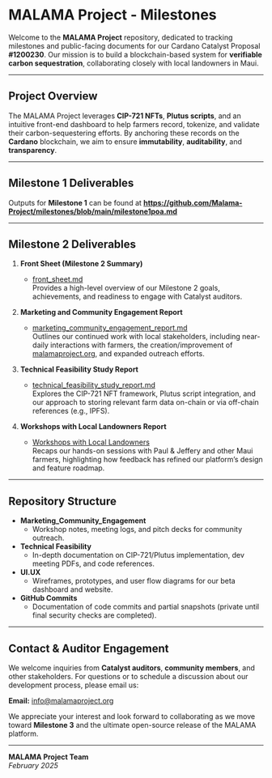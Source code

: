 # MALAMA Project - Milestones

Welcome to the **MALAMA Project** repository, dedicated to tracking milestones and public-facing documents for our Cardano Catalyst Proposal **#1200230**. Our mission is to build a blockchain-based system for **verifiable carbon sequestration**, collaborating closely with local landowners in Maui.

---

## Project Overview

The MALAMA Project leverages **CIP-721 NFTs**, **Plutus scripts**, and an intuitive front-end dashboard to help farmers record, tokenize, and validate their carbon-sequestering efforts. By anchoring these records on the **Cardano** blockchain, we aim to ensure **immutability**, **auditability**, and **transparency**.

---

## Milestone 1 Deliverables

Outputs for **Milestone 1** can be found at **https://github.com/Malama-Project/milestones/blob/main/milestone1poa.md**

---

## Milestone 2 Deliverables

1. **Front Sheet (Milestone 2 Summary)**  
   - [front_sheet.md](./front_sheet.md)  
   Provides a high-level overview of our Milestone 2 goals, achievements, and readiness to engage with Catalyst auditors.

2. **Marketing and Community Engagement Report**  
   - [marketing_community_engagement_report.md](https://github.com/Malama-Project/milestones/blob/main/Marketing_Community_Engagement/MarketingandCommunityEngagementReport.md)  
   Outlines our continued work with local stakeholders, including near-daily interactions with farmers, the creation/improvement of [malamaproject.org](https://www.malamaproject.org), and expanded outreach efforts.

3. **Technical Feasibility Study Report**  
   - [technical_feasibility_study_report.md](https://github.com/Malama-Project/milestones/blob/main/Technical%20Feasibility/Technical%20Feasibility%20Study%20Report.md)  
   Explores the CIP-721 NFT framework, Plutus script integration, and our approach to storing relevant farm data on-chain or via off-chain references (e.g., IPFS).

4. **Workshops with Local Landowners Report**  
   - [Workshops with Local Landowners](https://github.com/Malama-Project/milestones/blob/main/Workshops%20with%20Local%20Landowners/workshops_with_local_landowners.md)  
   Recaps our hands-on sessions with Paul & Jeffery and other Maui farmers, highlighting how feedback has refined our platform’s design and feature roadmap.

---

## Repository Structure

- **Marketing_Community_Engagement**  
  - Workshop notes, meeting logs, and pitch decks for community outreach.  
- **Technical Feasibility**  
  - In-depth documentation on CIP-721/Plutus implementation, dev meeting PDFs, and code references.  
- **UI.UX**  
  - Wireframes, prototypes, and user flow diagrams for our beta dashboard and website.  
- **GitHub Commits**  
  - Documentation of code commits and partial snapshots (private until final security checks are completed).  

---

## Contact & Auditor Engagement

We welcome inquiries from **Catalyst auditors**, **community members**, and other stakeholders. For questions or to schedule a discussion about our development process, please email us:

**Email:** [info@malamaproject.org](mailto:info@malamaproject.org)

We appreciate your interest and look forward to collaborating as we move toward **Milestone 3** and the ultimate open-source release of the MALAMA platform.

---

**MALAMA Project Team**  
*February 2025*
